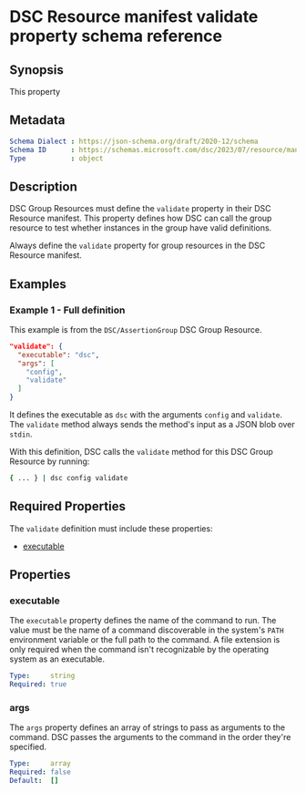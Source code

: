 # DSC Resource manifest validate property schema reference

## Synopsis

This property

## Metadata

```yaml
Schema Dialect : https://json-schema.org/draft/2020-12/schema
Schema ID      : https://schemas.microsoft.com/dsc/2023/07/resource/manifest.validate.json
Type           : object
```

## Description

DSC Group Resources must define the `validate` property in their DSC Resource manifest. This
property defines how DSC can call the group resource to test whether instances in the group
have valid definitions.

Always define the `validate` property for group resources in the DSC Resource manifest.

## Examples

### Example 1 - Full definition

This example is from the `DSC/AssertionGroup` DSC Group Resource.

```json
"validate": {
  "executable": "dsc",
  "args": [
    "config",
    "validate"
  ]
}
```

It defines the executable as `dsc` with the arguments `config` and `validate`. The `validate`
method always sends the method's input as a JSON blob over `stdin`.

With this definition, DSC calls the `validate` method for this DSC Group Resource by running:

```sh
{ ... } | dsc config validate
```

## Required Properties

The `validate` definition must include these properties:

- [executable](#executable)

## Properties

### executable

The `executable` property defines the name of the command to run. The value must be the name of a
command discoverable in the system's `PATH` environment variable or the full path to the command. A
file extension is only required when the command isn't recognizable by the operating system as an
executable.

```yaml
Type:     string
Required: true
```

### args

The `args` property defines an array of strings to pass as arguments to the command. DSC passes the
arguments to the command in the order they're specified.

```yaml
Type:     array
Required: false
Default:  []
```
